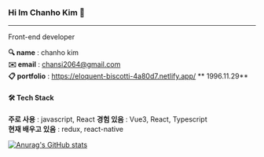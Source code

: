### Hi Im Chanho Kim 👋   
<hr />    
Front-end developer

**🔍 name** : chanho kim  
**✉️ email** : chansi2064@gmail.com      
**📋 portfolio** : https://eloquent-biscotti-4a80d7.netlify.app/
** 1996.11.29**

#### 🛠 Tech Stack
**주로 사용** : javascript, React 
**경험 있음** : Vue3, React, Typescript   
**현재 배우고 있음** : redux, react-native


[![Anurag's GitHub stats](https://github-readme-stats.vercel.app/api?username=iWDNN&show_icons=true&theme=radical)](https://github.com/iWDNN)
